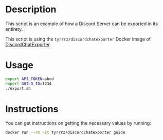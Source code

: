 # Description

This script is an example of how a Discord Server can be exported in its entirety.

This script is using the `tyrrrz/discordchatexporter` Docker image of [DiscordChatExporter](https://github.com/Tyrrrz/DiscordChatExporter).

# Usage

```sh
export API_TOKEN=abcd
export GUILD_ID=1234
./export.sh
```

# Instructions

You can get instructions on getting the necessary values by running:
```sh
docker run --rm -it tyrrrz/discordchatexporter guide
```
